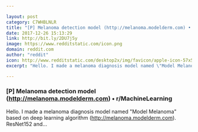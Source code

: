 ```yaml
---

layout: post
category: C7WHBLNLR
title: "[P] Melanoma detection model (http://melanoma.modelderm.com) • r/MachineLearning"
date: 2017-12-26 15:13:29
link: http://bit.ly/2DU7j5y
image: https://www.redditstatic.com/icon.png
domain: reddit.com
author: "reddit"
icon: http://www.redditstatic.com/desktop2x/img/favicon/apple-icon-57x57.png
excerpt: "Hello. I made a melanoma diagnosis model named \"Model Melanoma\" based on deep learning algorithm (<http://melanoma.modelderm.com>). ResNet152 and..."

---
```


### [P] Melanoma detection model (http://melanoma.modelderm.com) • r/MachineLearning

Hello. I made a melanoma diagnosis model named "Model Melanoma" based on deep learning algorithm (<http://melanoma.modelderm.com>). ResNet152 and...